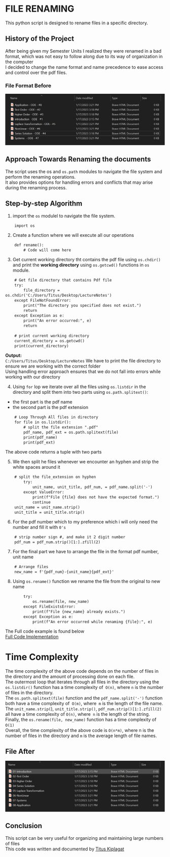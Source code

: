 # FILE RENAMING
This python script is designed to rename files in a specific directory.<br/>
## History of the Project
After being given my Semester Units I realized they were renamed in a bad format, which was not easy to follow along due to its 
way of organization in the computer<br/>
I decided to change the name format and name precedence to ease access and control over the pdf files.
### File Format Before 
![File Format Before Renaming](https://github.com/Titus210/Python-High-level/blob/master/100%2B_python_Projects/File_Rename/Original.JPG)
## Approach Towards Renaming the documents
The script uses the os and `os.path` modules to navigate the file system 
and perform the renaming operations. <br/>
It also provides options for handling errors and conflicts that may arise during the renaming process.

## Step-by-step Algorithm
1. import the `os` modulel to navigate the file system.
```
    import os
```
2. Create a function where we will execute all our operations
```
    def rename():
        # Code will come here
```
3. Get current working directory tht contains the pdf file using `os.chdir()` and print the __working directory__ using `os.getcwd()` functions in `os` module.
```
    # Get file directory that contains Pdf file 
    try:
        file_directory = os.chdir('C:/Users/Titus/Desktop/LectureNotes')
    except FileNotFoundError:
        print("The directory you specified does not exist.")
        return
    except Exception as e:
        print("An error occurred:", e)
        return
    
    # print current working directory
    current_directory = os.getcwd()
    print(current_directory)
```
__Output:__ <br/>
`C:/Users/Titus/Desktop/LectureNotes`
We have to print the file directory to ensure we are working with the correct folder <br/>
Using handling error approach ensures that we do not fall into errors while working with our directory <br/>

4. Using `for` lop we iterate over all the files using `os.listdir` in the directory and split them into two parts using `os.path.splitext()`:
- the first part is the pdf name
- the second part is the pdf extension
```
    # Loop Through All files in directory
    for file in os.listdir():     
        # split the file extension ".pdf"
        pdf_name, pdf_ext = os.path.splitext(file)
        print(pdf_name)
        print(pdf_ext)
```
The above code returns a tuple with two parts

5.  We then split he files whenever we encounter an hyphen and strip the white spaces around it
```
    # split the file_extension on hyphen
        try:
            unit_name, unit_title, pdf_num, = pdf_name.split('-')
        except ValueError:
            print(f"File {file} does not have the expected format.")
            continue
    unit_name = unit_name.strip()
    unit_title = unit_title.strip()

```
6. For the pdf number which to my preference which i will only need the number and fill it with `0's`
```
    # strip number sign #, and make it 2 digit number
    pdf_num = pdf_num.strip()[1:].zfill(2)
```
7. For the final part we have to arrange the file in the format pdf number, unit name
```
    # Arrange files
    new_name = f'{pdf_num}-{unit_name}{pdf_ext}'
```

8. Using `os.rename()`  function we rename the file from the original to new name
```
        try:
            os.rename(file, new_name)
        except FileExistsError:
            print(f"File {new_name} already exists.")
        except Exception as e:
            print(f"An error occurred while renaming {file}:", e)
```
The Full code example is found below <br/>
[Full Code Implementation](https://github.com/Titus210/Python-High-level/blob/master/100%2B_python_Projects/File_Rename/fileRename.py)

# Time Complexity
The time complexity of the above code depends on the number of files in the directory and the amount of processing done on each file. <br/>
The outermost loop that iterates through all files in the directory using the `os.listdir()` function has a time complexity of` O(n)`, where `n` is the number of files in the directory. <br/>
The `os.path.splitext(file)` function and the `pdf_name.split('-')` function both have a time complexity of` O(m)`, where` m` is the length of the file name. <br/>
The `unit_name.strip(`), `unit_title.strip()`, `pdf_num.strip()[1:].zfill(2)` all have a time complexity of `O(n)`, where` n` is the length of the string.
Finally, the `os.rename(file, new_name)` function has a time complexity of `O(1)` <br/>
Overall, the time complexity of the above code is `O(n*m)`, where n is the number of files in the directory and `m` is the average length of file names.
## File  After 
![File Format After Renaming](https://github.com/Titus210/Python-High-level/blob/master/100%2B_python_Projects/File_Rename/New%20File.JPG)
## Conclusion
This script can be very useful for organizing and maintaining large numbers of files <br/>
This code was written and documented  by [Titus Kiplagat](https://www.linkedin.com/in/titus-kiplagat-5146ba210/)




